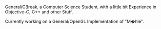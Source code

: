 

General/CBreak, a Computer Science Student, with a little bit Experience in Objective-C, C++ and other Stuff.

Currently working on a General/OpenGL Implementation of "M�hle".